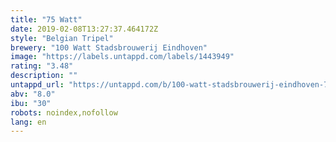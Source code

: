 ```yaml
---
title: "75 Watt"
date: 2019-02-08T13:27:37.464172Z
style: "Belgian Tripel"
brewery: "100 Watt Stadsbrouwerij Eindhoven"
image: "https://labels.untappd.com/labels/1443949"
rating: "3.48"
description: ""
untappd_url: "https://untappd.com/b/100-watt-stadsbrouwerij-eindhoven-75-watt/1443949"
abv: "8.0"
ibu: "30"
robots: noindex,nofollow
lang: en
---
```

